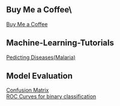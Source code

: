 ## Buy Me a Coffee\
[Buy Me a Coffee](https://www.buymeacoffee.com/informatician)

## Machine-Learning-Tutorials
[Pedicting Diseases(Malaria)](https://youtu.be/2zZYtboqZdY)


## Model Evaluation
[Confusion Matrix](https://youtu.be/q4MnddDBLoI) \
[ROC Curves for binary classification](https://youtu.be/EWGsjuHR9SQ)
